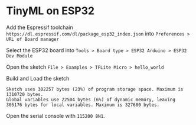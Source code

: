 # TinyML on ESP32

Add the Espressif toolchain `https://dl.espressif.com/dl/package_esp32_index.json` into `Preferences > URL of Board manager`

Select the ESP32 board into `Tools > Board type > ESP32 Arduino > ESP32 Dev Module`

Open the sketch `File > Examples > TFLite Micro > hello_world`

Build and Load the sketch
```
Sketch uses 302257 bytes (23%) of program storage space. Maximum is 1310720 bytes.
Global variables use 22504 bytes (6%) of dynamic memory, leaving 305176 bytes for local variables. Maximum is 327680 bytes.
```

Open the serial console with `115200 8N1`.


